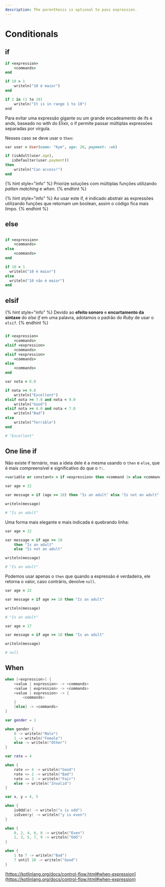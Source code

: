 ```yaml
---
description: The parenthesis is optional to pass expression.
---
```


# Conditionals

## if

```ruby
if <expression>
    <commands>
end
```

```ruby
if 10 > 1
    writeln("10 é maior")
end
```

```kotlin
if 2 in (1 to 10)
    writeln("It is in range 1 to 10")
end
```



Para evitar uma expressão gigante ou um grande encadeamento de ifs e ands, baseado no with do Elixir, o if permite passar múltiplas expressões separadas por vírgula.

Nesses caso se deve usar o `then`:

```ruby
var user = User(name: "Kym", age: 20, payment: :ok)

if (isAdult(user.age),
   isDefaulter(user.payment))
then
    writeln("Can access!")
end
```

{% hint style="info" %}
Priorize soluções com múltiplas funções utilizando _patten matching_ e _when_.
{% endhint %}

{% hint style="info" %}
Ao usar este if, é indicado abstrair as expressões utilizando funções que retornam um boolean, assim o código fica mais limpo.
{% endhint %}

## else

```ruby

if <expression>
    <commands>
else
    <commands>
end
```

```ruby
if 10 > 1
  writeln("10 é maior")
else
  writeln("10 não é maior")
end
```

## elsif

{% hint style="info" %}
Devido ao **efeito sonoro** e **encurtamento da sintaxe** do _else if_ em uma palavra, adotamos o padrão do _Ruby_ de usar o `elsif`.
{% endhint %}

```ruby

if <expression>
    <commands>
elsif <expression>
    <commands>
elsif <expression>
    <commands>
else
    <commands>
end
```

```ruby
var nota = 8.0

if nota >= 9.0
    writeln("Excellent")
elsif nota >= 7.0 and nota < 9.0
    writeln("Good")
elsif nota >= 4.0 and nota < 7.0
    writeln("Bad")
else
    writeln("Terrible")
end

# "Excellent"
```

## One line if

Não existe if ternário, mas a ideia dele é a mesma usando o `then` e `else`, que é mais compreensível e significativo do que o `?:`.

```ruby
<variable or constant> = if <expression> then <command 1> else <command 2>
```

```ruby
var age = 22

var message = if (age >= 18) then "Is an adult" else "Is not an adult"

writeln(message)

# "Is an adult"
```

Uma forma mais elegante e mais indicada é quebrando linha:

```ruby
var age = 22

var message = if age >= 18
    then "Is an adult"
    else "Is not an adult"

writeln(message)

# "Is an adult"
```

Podemos usar apenas o `then` que quando a expressão é verdadeira, ele retorna o valor, caso contrário, devolve `null`.

```ruby
var age = 22

var message = if age >= 18 then "Is an adult"

writeln(message)

# "Is an adult"
```

```ruby
var age = 17

var message = if age >= 18 then "Is an adult"

writeln(message)

# null
```

## When

```kotlin
when [<expression>] {
    <value | expression> -> <commands>
    <value | expression> -> <commands>
    <value | expression> -> {
        <commands>
    }
    [else] -> <commands>
}
```

```kotlin
var gender = 1

when gender {
    0 -> writeln("Male")
    1 -> writeln("Female")
    else -> writeln("Other")
}
```

```kotlin
var rate = 4

when {
    rate => 4 -> writeln("Good")
    rate <= 2 -> writeln("Bad")
    rate == 3 -> writeln("Fair")
    else -> writeln("Invalid")
}
```

```kotlin
var x, y = 4, 5

when {
    isOdd(x) -> writeln("x is odd")
    isEven(y) -> writeln("y is even")
}
```

```kotlin
when {
    0, 2, 4, 6, 8 -> writeln("Even")
    1, 3, 5, 7, 9 -> writeln("Odd")
}
```

```kotlin
when {
    1 to 7 -> writeln("Bad")
    7 until 10 -> writeln("Good")
}
```

[https://kotlinlang.org/docs/control-flow.html#when-expression](https://kotlinlang.org/docs/control-flow.html#when-expression)
